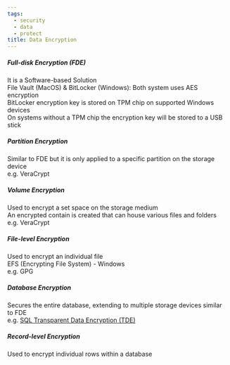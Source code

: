 ```yaml
---
tags:
  - security
  - data
  - protect
title: Data Encryption
---
```


##### Full-disk Encryption (FDE)
It is a Software-based Solution  
File Vault (MacOS) & BitLocker (Windows): Both system uses AES encryption  
BitLocker encryption key is stored on TPM chip on supported Windows devices   
On systems without a TPM chip the encryption key will be stored to a USB stick

##### Partition Encryption
Similar to FDE but it is only applied to a specific partition on the storage device  
e.g. VeraCrypt

##### Volume Encryption
Used to encrypt a set space on the storage medium  
An encrypted contain is created that can house various files and folders  
e.g. VeraCrypt

##### File-level Encryption
Used to encrypt an individual file  
EFS (Encrypting File System) - Windows  
e.g. GPG

##### Database Encryption
Secures the entire database, extending to multiple storage devices similar to FDE  
e.g. [SQL Transparent Data Encryption (TDE)](../../cloud-service-providers/azure/azure-security-services/transparent-data-encryption-tde.md)

##### Record-level Encryption
Used to encrypt individual rows within a database
